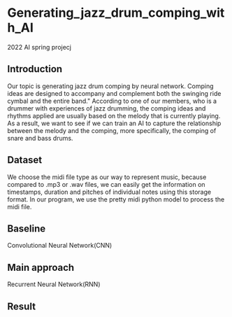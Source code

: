 # Generating_jazz_drum_comping_with_AI
2022 AI spring projecj
## Introduction
Our topic is generating jazz drum comping by neural network. Comping ideas are designed to accompany and complement both the swinging ride cymbal and the entire band." According to one of our members, who is a drummer with experiences of jazz drumming, the comping ideas and rhythms applied are usually based on the melody that is currently playing. As a result, we want to see if we can train an AI to capture the relationship between the melody and the comping, more specifically, the comping of snare and bass drums.
## Dataset
We choose the midi file type as our way to represent music, because compared
to .mp3 or .wav files, we can easily get the information on
timestamps, duration and pitches of individual notes using
this storage format. In our program, we use the pretty midi
python model to process the midi file.
## Baseline
Convolutional Neural Network(CNN)
## Main approach
Recurrent Neural Network(RNN)
## Result
